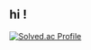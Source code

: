 ## hi !
[![Solved.ac Profile](http://mazassumnida.wtf/api/generate_badge?boj=kej5148)](https://solved.ac/kej5148)
